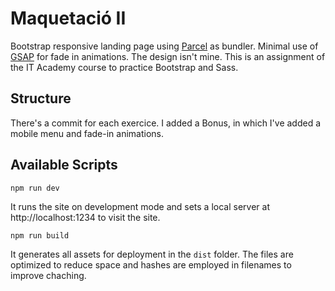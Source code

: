 # Maquetació II

Bootstrap responsive landing page using [Parcel](https://parceljs.org/) as bundler. Minimal use of [GSAP](https://greensock.com/3/) for fade in animations. The design isn't mine. This is an assignment of the IT Academy course to practice Bootstrap and Sass.

## Structure

There's a commit for each exercice. I added a Bonus, in which I've added a mobile menu and fade-in animations.

## Available Scripts

```
npm run dev
```

It runs the site on development mode and sets a local server at http://localhost:1234 to visit the site.

```
npm run build
```

It generates all assets for deployment in the `dist` folder.
The files are optimized to reduce space and hashes are employed in filenames to improve chaching.

